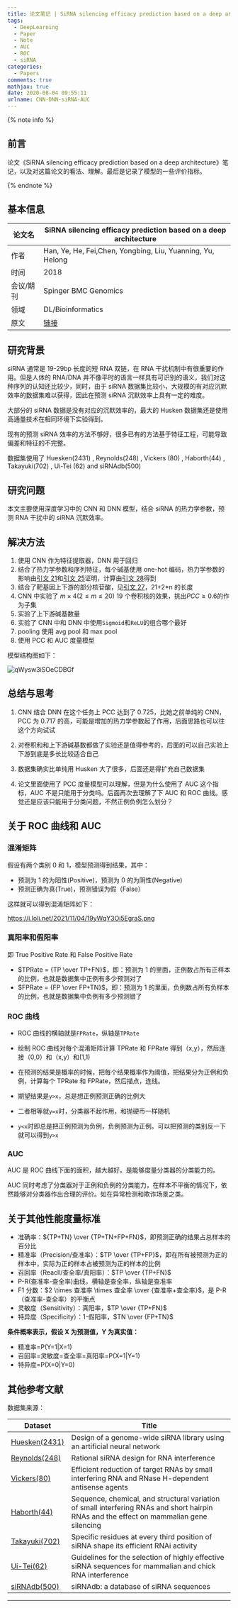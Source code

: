 ```yaml
---
title: 论文笔记 | SiRNA silencing efficacy prediction based on a deep architecture
tags:
  - DeepLearning
  - Paper
  - Note
  - AUC
  - ROC
  - siRNA
categories:
  - Papers
comments: true
mathjax: true
date: 2020-08-04 09:55:11
urlname: CNN-DNN-siRNA-AUC
---
```


<meta name="referrer" content="no-referrer" />

{% note info %}

## 前言

论文《SiRNA silencing efficacy prediction based on a deep architecture》笔记，以及对这篇论文的看法、理解。最后是记录了模型的一些评价指标。

{% endnote %}

<!--more-->

## 基本信息

| 论文名    | SiRNA silencing efficacy prediction based on a deep architecture    |
| --------- | ------------------------------------------------------------------- |
| 作者      | Han, Ye, He, Fei,Chen, Yongbing, Liu, Yuanning, Yu, Helong          |
| 时间      | 2018                                                                |
| 会议/期刊 | Spinger BMC Genomics                                                |
| 领域      | DL/Bioinformatics                                                   |
| 原文      | [链接](https://link.springer.com/article/10.1186/s12864-018-5028-8) |

## 研究背景

siRNA 通常是 19-29bp 长度的短 RNA 双链，在 RNA 干扰机制中有很重要的作用。但是人体的 RNA/DNA 并不像平时的语言一样具有可识别的语义，我们对这种序列的认知还比较少，同时，由于 siRNA 数据集比较小，大规模的有对应沉默效率的数据集难以获得，因此在预测 siRNA 沉默效率上具有一定的难度。

大部分的 siRNA 数据是没有对应的沉默效率的，最大的 Husken 数据集还是使用高通量技术在相同环境下实验得到。

现有的预测 siRNA 效率的方法不够好，很多已有的方法基于特征工程，可能导致偏差和特征的不完整。

数据集使用了 Huesken(2431) , Reynolds(248) , Vickers (80) , Haborth(44) , Takayuki(702) , Ui-Tei (62) and siRNAdb(500)

## 研究问题

本文主要使用深度学习中的 CNN 和 DNN 模型，结合 siRNA 的热力学参数，预测 RNA 干扰中的 siRNA 沉默效率。

## 解决方法

1. 使用 CNN 作为特征提取器，DNN 用于回归
2. 结合了热力学参数和序列特征，每个碱基使用 one-hot 编码，热力学参数的影响由[引文 21][21]和[引文 25][25]证明，计算由[引文 28][28]得到
3. 结合了靶基因上下游的部分核苷酸，见[引文 27][27]，21+2\*n 的长度
4. CNN 中实验了 $m \times 4 (2 \le m \le 20)$ 19 个卷积核的效果，挑出$PCC \ge 0.6$的作为子集
5. 实验了上下游碱基数量
6. 实验了 CNN 中和 DNN 中使用`Sigmoid`和`ReLU`的组合哪个最好
7. pooling 使用 avg pool 和 max pool
8. 使用 PCC 和 AUC 度量模型

模型结构图如下：

![qWysw3iSOeCDBGf](https://i.loli.net/2021/11/04/qWysw3iSOeCDBGf.png)

## 总结与思考

1. CNN 结合 DNN 在这个任务上 PCC 达到了 0.725，比她之前单纯的 CNN，PCC 为 0.717 的高，可能是增加的热力学参数起了作用，后面思路也可以往这个方向试试
2. 对卷积和和上下游碱基数都做了实验还是值得参考的，后面的可以自己实验上下游到底是多长比较适合自己
3. 数据集确实比单纯用 Husken 大了很多，后面还是得扩充自己数据集

4. 论文里面使用了 PCC 度量模型可以理解，但是为什么使用了 AUC 这个指标，AUC 不是只能用于分类吗。后面再次去理解了下 AUC 和 ROC 曲线。感觉还是应该只能用于分类问题，不然正例负例怎么划分？

## 关于 ROC 曲线和 AUC

### 混淆矩阵

假设有两个类别 0 和 1，模型预测得到结果，其中：

- 预测为 1 的为阳性(Positive)，预测为 0 的为阴性(Negative)
- 预测正确为真(True)，预测错误为假（False）

这样就可以得到混淆矩阵如下：

https://i.loli.net/2021/11/04/19yWqY3Oi5EgraS.png

### 真阳率和假阳率

即 True Positive Rate 和 False Positive Rate

- $TPRate = {TP \over TP+FN}$，即：预测为 1 的里面，正例数占所有正样本的比例，也就是数据集中正例有多少预测对了
- $FPRate = {FP \over FP+TN}$，即：预测为 1 的里面，负例数占所有负样本的比例，也就是数据集中负例有多少预测错了

### ROC 曲线

- ROC 曲线的横轴就是`FPRate`，纵轴是`TPRate`
- 绘制 ROC 曲线对每个混淆矩阵计算 TPRate 和 FPRate 得到（x,y），然后连接（0,0）和（x,y）和(1,1)
- 在预测的结果是概率的时候，把每个结果概率作为阈值，把结果分为正例和负例，计算每个 TPRate 和 FPRate，然后描点，连线。

- 期望结果是`y>x`，总是想正例预测正确的比例大
- 二者相等就`y=x`时，分类器不起作用，和抛硬币一样随机
- `y<x`时即总是把正例预测为负例，负例预测为正例。可以把预测的类别反一下就可以得到`y>x`

### AUC

AUC 是 ROC 曲线下面的面积，越大越好。是能够度量分类器的分类能力的。

AUC 同时考虑了分类器对于正例和负例的分类能力，在样本不平衡的情况下，依然能够对分类器作出合理的评价。如在异常检测和欺诈场景之类。

## 关于其他性能度量标准

- 准确率：${TP+TN} \over {TP+TN+FP+FN}$，即预测正确的结果占总样本的百分比
- 精准率（Precision/查准率）：$TP \over {TP+FP}$，即在所有被预测为正的样本中，实际为正的样本占被预测为正的样本的比例
- 召回率（Reacll/查全率/真阳率）：$TP \over {TP+FN}$
- P-R(查准率-查全率)曲线，横轴是查全率，纵轴是查准率
- F1 分数：$2 \times 查准率 \times 查全率 \over {查准率+查全率}$，是 P-R（查准率-查全率）的平衡点
- 灵敏度（Sensitivity）：真阳率，$TP \over {TP+FN}$
- 特异度（Specificity）：1-假阳率，$TN \over {FP+TN}$

**条件概率表示，假设 X 为预测值，Y 为真实值：**

- 精准率=P(Y=1|X=1)
- 召回率=灵敏度=查全率=真阳率=P(X=1|Y=1)
- 特异度=P(X=0|Y=0)

## 其他参考文献

数据集来源：

| Dataset                                                                                                                                                                                               | Title                                                                                                                                    |
| ----------------------------------------------------------------------------------------------------------------------------------------------------------------------------------------------------- | ---------------------------------------------------------------------------------------------------------------------------------------- |
| [Huesken(2431)](https://www.researchgate.net/profile/Fred_Asselbergs/publication/7719918_Design_of_a_genome-wide_siRNA_library_using_an_artificial_neural_network/links/02bfe5100040c1a916000000.pdf) | Design of a genome-wide siRNA library using an artificial neural network                                                                 |
| [Reynolds(248)](https://sci-hub.tw/10.1038/nbt936)                                                                                                                                                    | Rational siRNA design for RNA interference                                                                                               |
| [Vickers(80)](https://sci-hub.tw/10.1074/jbc.m210326200)                                                                                                                                              | Efficient reduction of target RNAs by small interfering RNA and RNase H-dependent antisense agents                                       |
| [Haborth(44)](https://sci-hub.tw/10.1089/108729003321629638)                                                                                                                                          | Sequence, chemical, and structural variation of small interfering RNAs and short hairpin RNAs and the effect on mammalian gene silencing |
| [Takayuki(702)](https://sci-hub.st/10.1093/nar/gkl1120)                                                                                                                                               | Specific residues at every third position of siRNA shape its efficient RNAi activity                                                     |
| [Ui-Tei(62)](https://sci-hub.tw/10.1093/nar/gkh247)                                                                                                                                                   | Guidelines for the selection of highly effective siRNA sequences for mammalian and chick RNA interference                                |
| [siRNAdb(500)](https://sci-hub.st/10.1093/nar/gki294)                                                                                                                                                 | siRNAdb: a database of siRNA sequences                                                                                                   |

---

[21]: https://academic.oup.com/nar/article/35/18/e123/2402822
[25]: https://academic.oup.com/nar/article/32/3/936/2904484
[27]: https://www.sciencedirect.com/science/article/pii/S0888754313001468
[28]: https://www.researchgate.net/profile/John_Santalucia/publication/243786835_Parameters_for_an_expanded_nearest-neighbor_model_for_formation_of_RNA_duplexes_with_Watson-Crick_pairs/links/5ab420acaca272171003cb09/Parameters-for-an-expanded-nearest-neighbor-model-for-formation-of-RNA-duplexes-with-Watson-Crick-pairs.pdf
